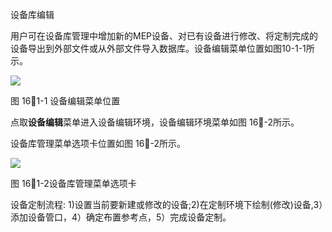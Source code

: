 设备库编辑
<br/>

用户可在设备库管理中增加新的MEP设备、对已有设备进行修改、将定制完成的设备导出到外部文件或从外部文件导入数据库。设备编辑菜单位置如图10-1-1所示。

![](file:///C:\Users\pkpm\AppData\Local\Temp\ksohtml8136\wps216.jpg)

图 161\-1 设备编辑菜单位置

点取**设备编辑**菜单进入设备编辑环境，设备编辑环境菜单如图 16\-2所示。

设备库管理菜单选项卡位置如图 16\-2所示。

![](file:///C:\Users\pkpm\AppData\Local\Temp\ksohtml8136\wps217.jpg)

图 161\-2设备库管理菜单选项卡

设备定制流程: 1)设置当前要新建或修改的设备;2)在定制环境下绘制(修改)设备,3）添加设备管口，4）确定布置参考点，5）完成设备定制。
